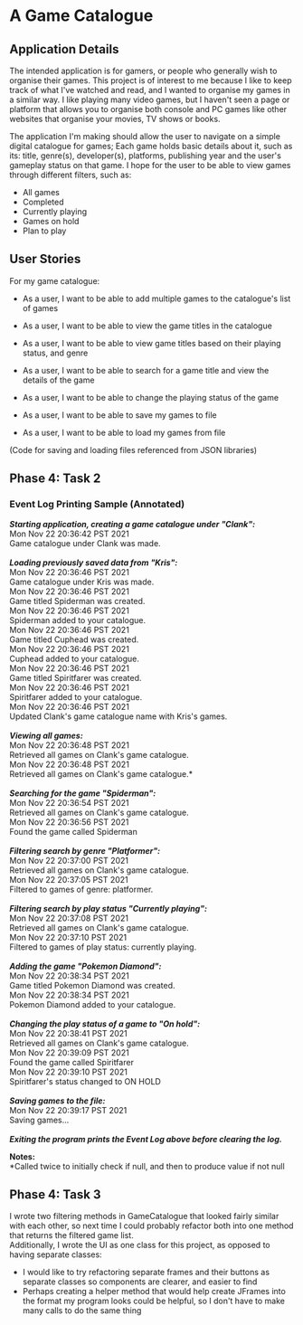 # A Game Catalogue

## Application Details

The intended application is for gamers, or people who generally wish to organise their games.  This project is of 
interest to me because I like to keep track of what I've watched and read, and I wanted to organise my games in a 
similar way.  I like playing many video games, but I haven't seen a page or platform that allows you to organise 
both console and PC games like other websites that organise your movies, TV shows or books.

The application I'm making should allow the user to navigate on a simple digital catalogue for games;  Each game holds
basic details about it, such as its: title, genre(s), developer(s), platforms, publishing year and the user's gameplay 
status on that game.  I hope for the user to be able to view games through different filters, such as:
- All games
- Completed
- Currently playing
- Games on hold
- Plan to play

## User Stories

For my game catalogue:
- As a user, I want to be able to add multiple games to the catalogue's list of games
- As a user, I want to be able to view the game titles in the catalogue
- As a user, I want to be able to view game titles based on their playing status, and genre
- As a user, I want to be able to search for a game title and view the details of the game
- As a user, I want to be able to change the playing status of the game


- As a user, I want to be able to save my games to file
- As a user, I want to be able to load my games from file

(Code for saving and loading files referenced from JSON libraries)

## Phase 4: Task 2
### Event Log Printing Sample (Annotated)
<b><i>Starting application, creating a game catalogue under "Clank":</b></i><br>
Mon Nov 22 20:36:42 PST 2021<br> Game catalogue under Clank was made. <br><br>
<b><i>Loading previously saved data from "Kris":</b></i><br>
Mon Nov 22 20:36:46 PST 2021<br> Game catalogue under Kris was made. <br>
Mon Nov 22 20:36:46 PST 2021<br> Game titled Spiderman was created. <br>
Mon Nov 22 20:36:46 PST 2021<br> Spiderman added to your catalogue. <br>
Mon Nov 22 20:36:46 PST 2021<br> Game titled Cuphead was created. <br>
Mon Nov 22 20:36:46 PST 2021<br> Cuphead added to your catalogue. <br>
Mon Nov 22 20:36:46 PST 2021<br> Game titled Spiritfarer was created. <br>
Mon Nov 22 20:36:46 PST 2021<br> Spiritfarer added to your catalogue. <br>
Mon Nov 22 20:36:46 PST 2021<br> Updated Clank's game catalogue name with Kris's games. <br><br>
<b><i>Viewing all games:</b></i><br>
Mon Nov 22 20:36:48 PST 2021<br> Retrieved all games on Clank's game catalogue. <br>
Mon Nov 22 20:36:48 PST 2021<br> Retrieved all games on Clank's game catalogue.* <br><br>
<b><i>Searching for the game "Spiderman":</b></i><br>
Mon Nov 22 20:36:54 PST 2021<br> Retrieved all games on Clank's game catalogue. <br>
Mon Nov 22 20:36:56 PST 2021<br> Found the game called Spiderman <br><br>
<b><i>Filtering search by genre "Platformer":</b></i><br>
Mon Nov 22 20:37:00 PST 2021<br> Retrieved all games on Clank's game catalogue. <br>
Mon Nov 22 20:37:05 PST 2021<br> Filtered to games of genre: platformer. <br><br>
<b><i>Filtering search by play status "Currently playing":</b></i><br>
Mon Nov 22 20:37:08 PST 2021<br> Retrieved all games on Clank's game catalogue. <br>
Mon Nov 22 20:37:10 PST 2021<br> Filtered to games of play status: currently playing. <br><br>
<b><i>Adding the game "Pokemon Diamond":</b></i><br>
Mon Nov 22 20:38:34 PST 2021<br> Game titled Pokemon Diamond was created. <br>
Mon Nov 22 20:38:34 PST 2021<br> Pokemon Diamond added to your catalogue. <br><br>
<b><i>Changing the play status of a game to "On hold":</b></i><br>
Mon Nov 22 20:38:41 PST 2021<br> Retrieved all games on Clank's game catalogue. <br>
Mon Nov 22 20:39:09 PST 2021<br> Found the game called Spiritfarer <br>
Mon Nov 22 20:39:10 PST 2021<br> Spiritfarer's status changed to ON HOLD <br><br>
<b><i>Saving games to the file:</b></i><br>
Mon Nov 22 20:39:17 PST 2021<br> Saving games... <br><br>
<b><i>Exiting the program prints the Event Log above before clearing the log.</b></i><br>

<b>Notes:</b><br>
*Called twice to initially check if null, and then to produce value if not null<br>
## Phase 4: Task 3
I wrote two filtering methods in GameCatalogue that looked fairly similar with each other, so next time I could 
probably refactor both into one method that returns the filtered game list. <br>
Additionally, I wrote the UI as one class for this project, as opposed to having separate classes: 
- I would like to try refactoring separate frames and their buttons as separate classes so components are clearer, and 
easier to find
- Perhaps creating a helper method that would help create JFrames into the format my program looks could be helpful, 
so I don't have to make many calls to do the same thing